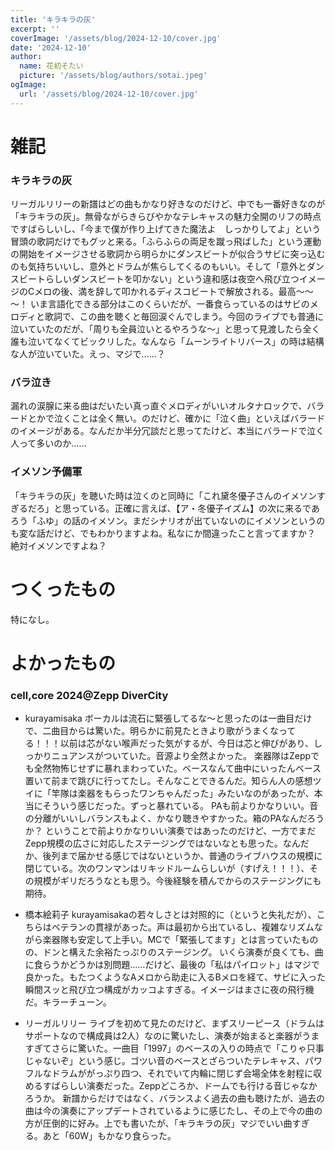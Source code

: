 ```yaml
---
title: 'キラキラの灰'
excerpt: ''
coverImage: '/assets/blog/2024-12-10/cover.jpg'
date: '2024-12-10'
author:
  name: 花初そたい
  picture: '/assets/blog/authors/sotai.jpeg'
ogImage:
  url: '/assets/blog/2024-12-10/cover.jpg'
---
```

# 雑記
### キラキラの灰
リーガルリリーの新譜はどの曲もかなり好きなのだけど、中でも一番好きなのが「キラキラの灰」。無骨ながらきらびやかなテレキャスの魅力全開のリフの時点ですばらしいし、「今まで僕が作り上げてきた魔法よ　しっかりしてよ」という冒頭の歌詞だけでもグッと来る。「ふらふらの両足を蹴っ飛ばした」という運動の開始をイメージさせる歌詞から明らかにダンスビートが似合うサビに突っ込むのも気持ちいいし、意外とドラムが焦らしてくるのもいい。そして「意外とダンスビートらしいダンスビートを叩かない」という違和感は夜空へ飛び立つイメージのCメロの後、満を辞して叩かれるディスコビートで解放される。最高～～～！
いま言語化できる部分はこのくらいだが、一番食らっているのはサビのメロディと歌詞で、この曲を聴くと毎回涙ぐんでしまう。今回のライブでも普通に泣いていたのだが、「周りも全員泣いとるやろうな～」と思って見渡したら全く誰も泣いてなくてビックリした。なんなら「ムーンライトリバース」の時は結構な人が泣いていた。えっ、マジで……？

### バラ泣き
漏れの涙腺に来る曲はだいたい真っ直ぐメロディがいいオルタナロックで、バラードとかで泣くことは全く無い。のだけど、確かに「泣く曲」といえばバラードのイメージがある。なんだか半分冗談だと思ってたけど、本当にバラードで泣く人って多いのか……

### イメソン予備軍
「キラキラの灰」を聴いた時は泣くのと同時に「これ黛冬優子さんのイメソンすぎるだろ」と思っている。正確に言えば、【ア・冬優子イズム】の次に来るであろう「ふゆ」の話のイメソン。まだシナリオが出ていないのにイメソンというのも変な話だけど、でもわかりますよね。私なにか間違ったこと言ってますか？　絶対イメソンですよね？

# つくったもの
特になし。

# よかったもの
### cell,core 2024@Zepp DiverCity
- kurayamisaka
ボーカルは流石に緊張してるな～と思ったのは一曲目だけで、二曲目からは驚いた。明らかに前見たときより歌がうまくなってる！！！以前は芯がない喉声だった気がするが、今日は芯と伸びがあり、しっかりニュアンスがついていた。音源より全然よかった。
楽器隊はZeppでも全然物怖じせずに暴れまわっていた。ベースなんて曲中にいったんベース置いて前まで跳びに行ってたし。そんなことできるんだ。知らん人の感想ツイに「竿隊は楽器をもらったワンちゃんだった」みたいなのがあったが、本当にそういう感じだった。ずっと暴れている。
PAも前よりかなりいい。音の分離がいいしバランスもよく、かなり聴きやすかった。箱のPAなんだろうか？
ということで前よりかなりいい演奏ではあったのだけど、一方でまだZepp規模の広さに対応したステージングではないなとも思った。なんだか、後列まで届かせる感じではないというか、普通のライブハウスの規模に閉じている。次のワンマンはリキッドルームらしいが（すげえ！！！）、その規模がギリだろうなとも思う。今後経験を積んでからのステージングにも期待。

- 橋本絵莉子
kurayamisakaの若々しさとは対照的に（というと失礼だが）、こちらはベテランの貫禄があった。声は最初から出ているし、複雑なリズムながら楽器隊も安定して上手い。MCで「緊張してます」とは言っていたものの、ドンと構えた余裕たっぷりのステージング。
いくら演奏が良くても、曲に食らうかどうかは別問題……だけど、最後の「私はパイロット」はマジで良かった。もたつくようなAメロから助走に入るBメロを経て、サビに入った瞬間スッと飛び立つ構成がカッコよすぎる。イメージはまさに夜の飛行機だ。キラーチューン。

- リーガルリリー
ライブを初めて見たのだけど、まずスリーピース（ドラムはサポートなので構成員は2人）なのに驚いたし、演奏が始まると楽器がうますぎてさらに驚いた。一曲目「1997」のベースの入りの時点で「こりゃ只事じゃないぞ」という感じ。ゴツい音のベースとざらついたテレキャス、パワフルなドラムががっぷり四つ、それでいて内輪に閉じず会場全体を射程に収めるすばらしい演奏だった。Zeppどころか、ドームでも行ける音じゃなかろうか。
新譜からだけではなく、バランスよく過去の曲も聴けたが、過去の曲は今の演奏にアップデートされているように感じたし、その上で今の曲の方が圧倒的に好み。上でも書いたが、「キラキラの灰」マジでいい曲すぎる。あと「60W」もかなり食らった。